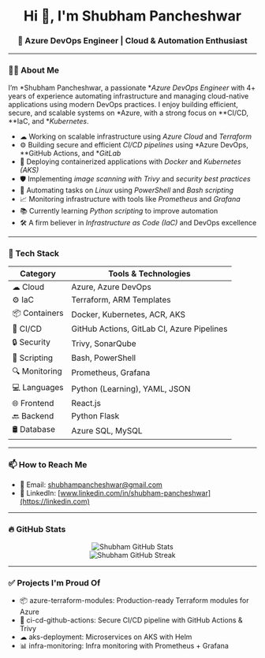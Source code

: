 <h1 align="center">Hi 👋, I'm Shubham Pancheshwar</h1>
<h3 align="center">🚀 Azure DevOps Engineer | Cloud & Automation Enthusiast</h3>

---

### 👨‍💻 About Me

I’m *Shubham Pancheshwar, a passionate **Azure DevOps Engineer* with 4+ years of experience automating infrastructure and managing cloud-native applications using modern DevOps practices. I enjoy building efficient, secure, and scalable systems on *Azure, with a strong focus on **CI/CD, **IaC, and **Kubernetes*.

- ☁ Working on scalable infrastructure using *Azure Cloud* and *Terraform*
- ⚙ Building secure and efficient *CI/CD pipelines* using *Azure DevOps, **GitHub Actions, and **GitLab*
- 🐳 Deploying containerized applications with *Docker* and *Kubernetes (AKS)*
- 🛡 Implementing *image scanning with Trivy* and *security best practices*
- 🐧 Automating tasks on *Linux* using *PowerShell* and *Bash scripting*
- 📈 Monitoring infrastructure with tools like *Prometheus* and *Grafana*
- 📚 Currently learning *Python scripting* to improve automation
- 🛠 A firm believer in *Infrastructure as Code (IaC)* and DevOps excellence

---

### 🧰 Tech Stack

| Category        | Tools & Technologies |
|----------------|----------------------|
| ☁ Cloud        | Azure, Azure DevOps |
| ⚙ IaC          | Terraform, ARM Templates |
| 📦 Containers   | Docker, Kubernetes, ACR, AKS |
| 🚀 CI/CD        | GitHub Actions, GitLab CI, Azure Pipelines |
| 🔒 Security     | Trivy, SonarQube |
| 🐧 Scripting    | Bash, PowerShell |
| 🔍 Monitoring   | Prometheus, Grafana |
| 💻 Languages    | Python (Learning), YAML, JSON |
| 🌐 Frontend     | React.js |
| 🔙 Backend      | Python Flask |
| 🛢 Database     | Azure SQL, MySQL |

---

### 📫 How to Reach Me

- 📧 Email: shubhampancheshwar@gmail.com
- 💼 LinkedIn: [www.linkedin.com/in/shubham-pancheshwar](https://linkedin.com)

---

### 🔥 GitHub Stats

<p align="center">
  <img src="https://github-readme-stats.vercel.app/api?username=YOUR_GITHUB_USERNAME&show_icons=true&theme=tokyonight" alt="Shubham GitHub Stats" />
  <br/>
  <img src="https://github-readme-streak-stats.herokuapp.com/?user=YOUR_GITHUB_USERNAME&theme=tokyonight" alt="Shubham GitHub Streak" />
</p>

---

### ✅ Projects I'm Proud Of
- 📦 azure-terraform-modules: Production-ready Terraform modules for Azure
- 🚀 ci-cd-github-actions: Secure CI/CD pipeline with GitHub Actions & Trivy
- ☁ aks-deployment: Microservices on AKS with Helm
- 📊 infra-monitoring: Infra monitoring with Prometheus + Grafana
